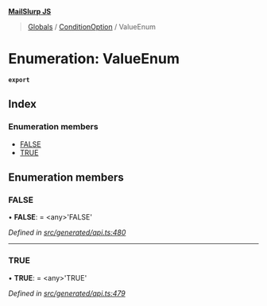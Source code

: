 **[MailSlurp JS](../README.md)**

> [Globals](../README.md) / [ConditionOption](../modules/conditionoption.md) / ValueEnum

# Enumeration: ValueEnum

**`export`** 

## Index

### Enumeration members

* [FALSE](conditionoption.valueenum.md#false)
* [TRUE](conditionoption.valueenum.md#true)

## Enumeration members

### FALSE

•  **FALSE**:  = \<any>'FALSE'

*Defined in [src/generated/api.ts:480](https://github.com/mailslurp/mailslurp-client/blob/67ec74c/src/generated/api.ts#L480)*

___

### TRUE

•  **TRUE**:  = \<any>'TRUE'

*Defined in [src/generated/api.ts:479](https://github.com/mailslurp/mailslurp-client/blob/67ec74c/src/generated/api.ts#L479)*

